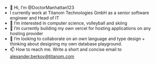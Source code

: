 - 👋 Hi, I’m @DoctorManhattan123
- I currently work at Titanom Technologies GmbH as a senior software engineer and Head of IT
- 👀 I’m interested in computer science, volleyball and skiing
- 🌱 I’m currently building my own vercel for hosting applications on any hosting provider
- 💞️ I’m looking to collaborate on an own language and type design + thinking about designing my own database playground.
- 📫 How to reach me. Write a short and concise email to [alexander.berkov@titanom.com](mailto:alexander.berkov@titanom.com)



<!---
DoctorManhattan123/DoctorManhattan123 is a ✨ special ✨ repository because its `README.md` (this file) appears on your GitHub profile.
You can click the Preview link to take a look at your changes.
![DoctorManhattans GitHub stats](https://github-readme-stats.vercel.app/api?username=DoctorManhattan123)
--->
